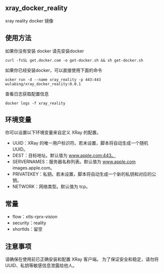 ## xray_docker_reality
xray reality  docker 镜像

## 使用方法
如果你没有安装 docker 请先安装docker

```
curl -fsSL get.docker.com -o get-docker.sh && sh get-docker.sh
```

如果你已经安装docker，可以直接使用下面的命令


```
ocker run -d --name xray_reality -p 443:443 wulabing/xray_docker_reality:0.0.1
```

查看日志获取配置信息

```
docker logs -f xray_reality
```


## 环境变量
你可以设置以下环境变量来自定义 XRay 的配置。
* UUID：XRay 的唯一用户标识符。若未设置，脚本将自动生成一个随机 UUID。
* DEST：目标地址。默认值为 www.apple.com:443。
* SERVERNAMES：服务器名称列表。默认值为 www.apple.com images.apple.com。
* PRIVATEKEY：私钥。若未设置，脚本将自动生成一个新的私钥和对应的公钥。
* NETWORK：网络类型。默认值为 tcp。

## 常量
* flow：xtls-rprx-vision
* security：reality
* shortIds：留空

## 注意事项
请确保在使用前已正确安装和配置 XRay 客户端。
为了保证安全和稳定，请勿将 UUID、私钥等敏感信息泄露给他人。